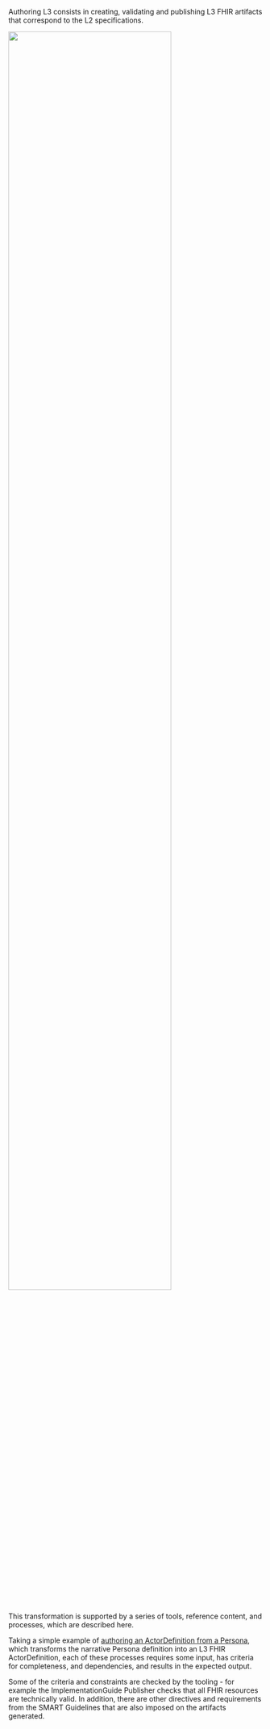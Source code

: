 Authoring L3 consists in creating, validating and publishing L3 FHIR artifacts that correspond to the L2 specifications.

<img src="./l3_authoring.png" style="width:80%; align:center"/>
<br clear="all"/>


This transformation is supported by a series of tools, reference content, and processes, which are described here.

Taking a simple example of [authoring an ActorDefinition from a Persona](l3_personas.html), which transforms the narrative Persona definition into an L3 FHIR ActorDefinition, each of these processes requires some input, has criteria for completeness, and dependencies, and results in the expected output.

Some of the criteria and constraints are checked by the tooling - for example the ImplementationGuide Publisher checks that all FHIR resources are technically valid. In addition, there are other directives and requirements from the SMART Guidelines that are also imposed on the artifacts generated.

